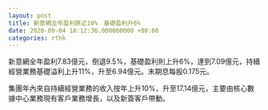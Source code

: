```yaml
---
layout: post
title: 新意網全年盈利跌近10%　基礎盈利升6%
date: 2020-09-04 18:12:36.000000000 +08:00
categories: rthk
---
```


新意網全年盈利7.83億元，倒退9.5%，基礎盈利則上升6%，達到7.09億元，持續經營業務基礎溢利上升11%，升至6.94億元。末期息每股0.175元。

集團年內來自持續經營業務的收入按年上升10%，升至17.14億元，主要由核心數據中心業務現有客戶業務增長，以及新簽客戶帶動。
